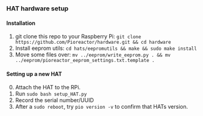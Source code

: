 ### HAT hardware setup

#### Installation

1. git clone this repo to your Raspberry Pi: `git clone https://github.com/Pioreactor/hardware.git && cd hardware`
2. Install eeprom utils: `cd hats/eepromutils && make && sudo make install`
3. Move some files over: `mv ../eeprom/write_eeprom.py . && mv ../eeprom/pioreactor_eeprom_settings.txt.template .`


#### Setting up a new HAT

0. Attach the HAT to the RPi.
1. Run `sudo bash setup_HAT.py`
2. Record the serial number/UUID
2. After a `sudo reboot`, try  `pio version -v` to confirm that HATs version.
